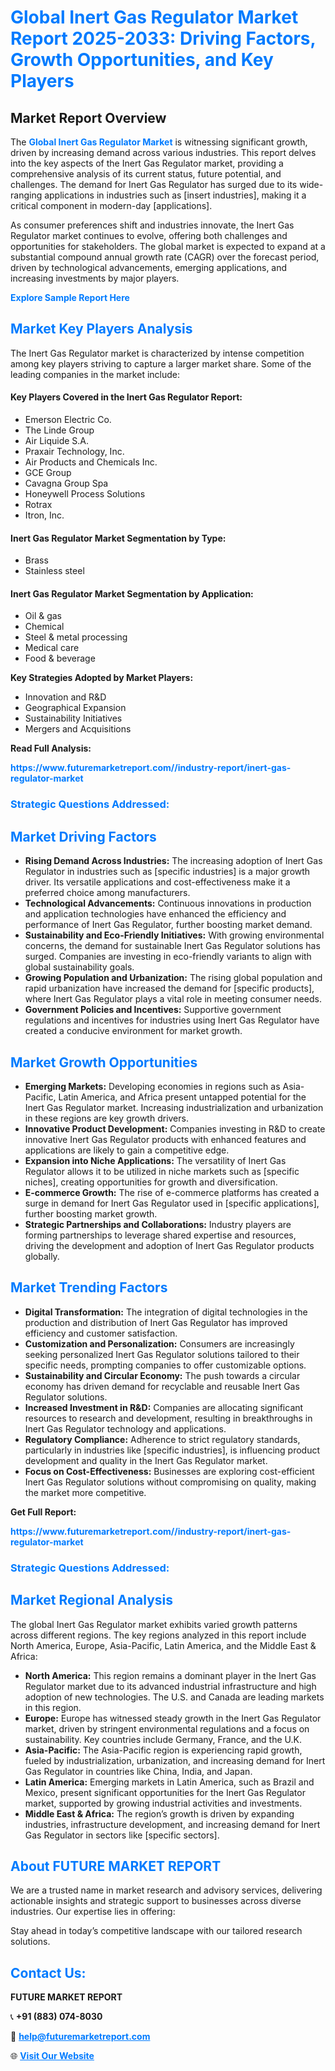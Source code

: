 <h1 style="color: #007BFF;">Global Inert Gas Regulator Market Report 2025-2033: Driving Factors, Growth Opportunities, and Key Players</h1>

<section id="overview">
<h2>Market Report Overview</h2>
<p>The <a href="https://www.futuremarketreport.com//industry-report/inert-gas-regulator-market" style="color: #007BFF; text-decoration: none;"><strong>Global Inert Gas Regulator Market</strong></a> is witnessing significant growth, driven by increasing demand across various industries. This report delves into the key aspects of the Inert Gas Regulator market, providing a comprehensive analysis of its current status, future potential, and challenges. The demand for Inert Gas Regulator has surged due to its wide-ranging applications in industries such as [insert industries], making it a critical component in modern-day [applications].</p>
<p>As consumer preferences shift and industries innovate, the Inert Gas Regulator market continues to evolve, offering both challenges and opportunities for stakeholders. The global market is expected to expand at a substantial compound annual growth rate (CAGR) over the forecast period, driven by technological advancements, emerging applications, and increasing investments by major players.</p>
</section>

<section id="overview">
<p><a href="https://www.futuremarketreport.com//request-sample/reportId=54594" style="color: #007BFF; text-decoration: none;"><strong>Explore Sample Report Here</strong></a></p>
</section>

<section id="key-players">
<h2 style="color: #007BFF;">Market Key Players Analysis</h2>
<p>The Inert Gas Regulator market is characterized by intense competition among key players striving to capture a larger market share. Some of the leading companies in the market include:</p>
<h4>Key Players Covered in the Inert Gas Regulator Report:</h4>
<ul><li>Emerson Electric Co.</li><li>The Linde Group</li><li>Air Liquide S.A.</li><li>Praxair Technology, Inc.</li><li>Air Products and Chemicals Inc.</li><li>GCE Group</li><li>Cavagna Group Spa</li><li>Honeywell Process Solutions</li><li>Rotrax</li><li>Itron, Inc.</li></ul>
<h4>Inert Gas Regulator Market Segmentation by Type:</h4>
<ul><li>Brass</li><li>Stainless steel</li></ul>

<h4>Inert Gas Regulator Market Segmentation by Application:</h4>
<ul><li>Oil &amp; gas</li><li>Chemical</li><li>Steel &amp; metal processing</li><li>Medical care</li><li>Food &amp; beverage</li></ul>
<p><strong>Key Strategies Adopted by Market Players:</strong></p>
<ul>
<li>Innovation and R&D</li>
<li>Geographical Expansion</li>
<li>Sustainability Initiatives</li>
<li>Mergers and Acquisitions</li>
</ul>
</section>

<section>
<p><strong>Read Full Analysis: </strong></p><a href="https://www.futuremarketreport.com//industry-report/inert-gas-regulator-market" style="color: #007BFF; text-decoration: none;"><strong>https://www.futuremarketreport.com//industry-report/inert-gas-regulator-market</strong></a>
<h3 style="color: #007BFF;">Strategic Questions Addressed:</h3>
</section>

<section id="driving-factors">
<h2 style="color: #007BFF;">Market Driving Factors</h2>
<ul>
<li><strong>Rising Demand Across Industries:</strong> The increasing adoption of Inert Gas Regulator in industries such as [specific industries] is a major growth driver. Its versatile applications and cost-effectiveness make it a preferred choice among manufacturers.</li>
<li><strong>Technological Advancements:</strong> Continuous innovations in production and application technologies have enhanced the efficiency and performance of Inert Gas Regulator, further boosting market demand.</li>
<li><strong>Sustainability and Eco-Friendly Initiatives:</strong> With growing environmental concerns, the demand for sustainable Inert Gas Regulator solutions has surged. Companies are investing in eco-friendly variants to align with global sustainability goals.</li>
<li><strong>Growing Population and Urbanization:</strong> The rising global population and rapid urbanization have increased the demand for [specific products], where Inert Gas Regulator plays a vital role in meeting consumer needs.</li>
<li><strong>Government Policies and Incentives:</strong> Supportive government regulations and incentives for industries using Inert Gas Regulator have created a conducive environment for market growth.</li>
</ul>
</section>

<section id="growth-opportunities">
<h2 style="color: #007BFF;">Market Growth Opportunities</h2>
<ul>
<li><strong>Emerging Markets:</strong> Developing economies in regions such as Asia-Pacific, Latin America, and Africa present untapped potential for the Inert Gas Regulator market. Increasing industrialization and urbanization in these regions are key growth drivers.</li>
<li><strong>Innovative Product Development:</strong> Companies investing in R&D to create innovative Inert Gas Regulator products with enhanced features and applications are likely to gain a competitive edge.</li>
<li><strong>Expansion into Niche Applications:</strong> The versatility of Inert Gas Regulator allows it to be utilized in niche markets such as [specific niches], creating opportunities for growth and diversification.</li>
<li><strong>E-commerce Growth:</strong> The rise of e-commerce platforms has created a surge in demand for Inert Gas Regulator used in [specific applications], further boosting market growth.</li>
<li><strong>Strategic Partnerships and Collaborations:</strong> Industry players are forming partnerships to leverage shared expertise and resources, driving the development and adoption of Inert Gas Regulator products globally.</li>
</ul>
</section>

<section id="trending-factors">
<h2 style="color: #007BFF;">Market Trending Factors</h2>
<ul>
<li><strong>Digital Transformation:</strong> The integration of digital technologies in the production and distribution of Inert Gas Regulator has improved efficiency and customer satisfaction.</li>
<li><strong>Customization and Personalization:</strong> Consumers are increasingly seeking personalized Inert Gas Regulator solutions tailored to their specific needs, prompting companies to offer customizable options.</li>
<li><strong>Sustainability and Circular Economy:</strong> The push towards a circular economy has driven demand for recyclable and reusable Inert Gas Regulator solutions.</li>
<li><strong>Increased Investment in R&D:</strong> Companies are allocating significant resources to research and development, resulting in breakthroughs in Inert Gas Regulator technology and applications.</li>
<li><strong>Regulatory Compliance:</strong> Adherence to strict regulatory standards, particularly in industries like [specific industries], is influencing product development and quality in the Inert Gas Regulator market.</li>
<li><strong>Focus on Cost-Effectiveness:</strong> Businesses are exploring cost-efficient Inert Gas Regulator solutions without compromising on quality, making the market more competitive.</li>
</ul>
</section>

<section>
<p><strong>Get Full Report: </strong></p><a href="https://www.futuremarketreport.com//industry-report/inert-gas-regulator-market" style="color: #007BFF; text-decoration: none;"><strong>https://www.futuremarketreport.com//industry-report/inert-gas-regulator-market</strong></a>
<h3 style="color: #007BFF;">Strategic Questions Addressed:</h3>
</section>


<section id="regional-analysis">
<h2 style="color: #007BFF;">Market Regional Analysis</h2>
<p>The global Inert Gas Regulator market exhibits varied growth patterns across different regions. The key regions analyzed in this report include North America, Europe, Asia-Pacific, Latin America, and the Middle East & Africa:</p>
<ul>
<li><strong>North America:</strong> This region remains a dominant player in the Inert Gas Regulator market due to its advanced industrial infrastructure and high adoption of new technologies. The U.S. and Canada are leading markets in this region.</li>
<li><strong>Europe:</strong> Europe has witnessed steady growth in the Inert Gas Regulator market, driven by stringent environmental regulations and a focus on sustainability. Key countries include Germany, France, and the U.K.</li>
<li><strong>Asia-Pacific:</strong> The Asia-Pacific region is experiencing rapid growth, fueled by industrialization, urbanization, and increasing demand for Inert Gas Regulator in countries like China, India, and Japan.</li>
<li><strong>Latin America:</strong> Emerging markets in Latin America, such as Brazil and Mexico, present significant opportunities for the Inert Gas Regulator market, supported by growing industrial activities and investments.</li>
<li><strong>Middle East & Africa:</strong> The region’s growth is driven by expanding industries, infrastructure development, and increasing demand for Inert Gas Regulator in sectors like [specific sectors].</li>
</ul>
</section>

<footer>
<h2 style="color: #007BFF;">About FUTURE MARKET REPORT</h2>
<p>We are a trusted name in market research and advisory services, delivering actionable insights and strategic support to businesses across diverse industries. Our expertise lies in offering:</p>

<p>Stay ahead in today’s competitive landscape with our tailored research solutions.</p>

<h2 style="color: #007BFF;">Contact Us:</h2>
<p><strong>FUTURE MARKET REPORT</strong></p>
<p>📞 <strong>+91 (883) 074-8030</strong></p>
<p>📧 <strong><a href="mailto:help@futuremarketreport.com" style="color: #007BFF;">help@futuremarketreport.com</a></strong></p>
<p>🌐 <strong><a href="https://www.futuremarketreport.com/" style="color: #007BFF;">Visit Our Website</a></strong></p>
</footer>